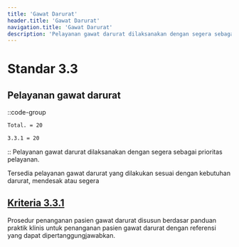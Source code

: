 ```yaml
---
title: 'Gawat Darurat'
header.title: 'Gawat Darurat'
navigation.title: 'Gawat Darurat'
description: 'Pelayanan gawat darurat dilaksanakan dengan segera sebagai prioritas pelayanan. Tersedia pelayanan gawat darurat yang dilakukan sesuai dengan kebutuhan darurat, mendesak atau segera '
---
```


# Standar 3.3
## Pelayanan gawat darurat 
::code-group
```bash [Nilai]
Total. = 20
```
```bash [Kriteria]
3.3.1 = 20
```
::
Pelayanan gawat darurat dilaksanakan dengan segera sebagai prioritas pelayanan. 

Tersedia pelayanan gawat darurat yang dilakukan sesuai dengan kebutuhan darurat, mendesak atau segera 

## [Kriteria 3.3.1](/3/3/1) 
Prosedur penanganan pasien gawat darurat disusun berdasar panduan praktik klinis untuk penanganan pasien gawat darurat dengan referensi yang dapat dipertanggungjawabkan. 


